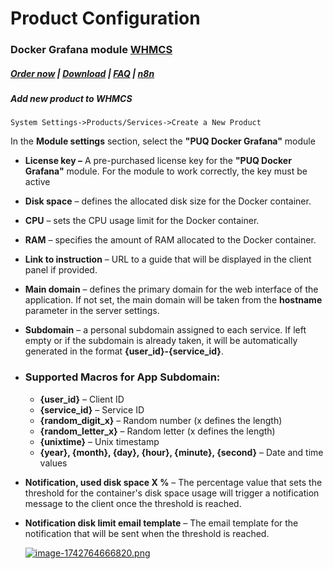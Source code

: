 # Product Configuration

### Docker Grafana module **[WHMCS](https://puqcloud.com/link.php?id=77)** 

#####  [Order now](https://puqcloud.com/whmcs-module-docker-grafana.php) | [Download](https://download.puqcloud.com/WHMCS/servers/PUQ_WHMCS-Docker-Grafana/) | [FAQ](https://faq.puqcloud.com/) | [n8n](https://puqcloud.com/link.php?id=117)

##### Add new product to WHMCS

```
System Settings->Products/Services->Create a New Product
```

In the **Module settings** section, select the **"PUQ Docker Grafana"** module

- **License key –** A pre-purchased license key for the **"PUQ Docker Grafana"** module. For the module to work correctly, the key must be active
- **Disk space** – defines the allocated disk size for the Docker container.
- **CPU** – sets the CPU usage limit for the Docker container.
- **RAM** – specifies the amount of RAM allocated to the Docker container.
- **Link to instruction** – URL to a guide that will be displayed in the client panel if provided.
- **Main domain** – defines the primary domain for the web interface of the application. If not set, the main domain will be taken from the **hostname** parameter in the server settings.
- **Subdomain** – a personal subdomain assigned to each service. If left empty or if the subdomain is already taken, it will be automatically generated in the format **{user\_id}-{service\_id}**.
- ### Supported Macros for **App Subdomain**:
    
    
    - **{user\_id}** – Client ID
    - **{service\_id}** – Service ID
    - **{random\_digit\_x}** – Random number (x defines the length)
    - **{random\_letter\_x}** – Random letter (x defines the length)
    - **{unixtime}** – Unix timestamp
    - **{year}, {month}, {day}, {hour}, {minute}, {second}** – Date and time values <div><div></div></div>
- **Notification, used disk space X %** – The percentage value that sets the threshold for the container's disk space usage will trigger a notification message to the client once the threshold is reached.
- **Notification disk limit email template** – The email template for the notification that will be sent when the threshold is reached.  
      
    [![image-1742764666820.png](https://doc.puq.info/uploads/images/gallery/2025-03/scaled-1680-/image-1742764666820.png)](https://doc.puq.info/uploads/images/gallery/2025-03/image-1742764666820.png)